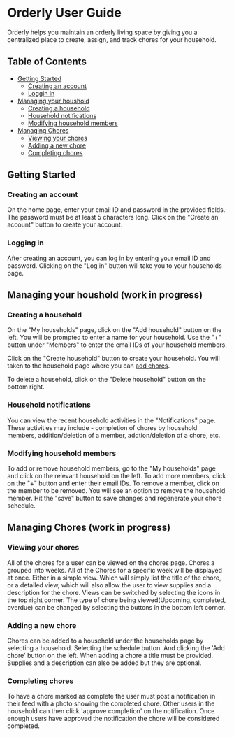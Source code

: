 # Orderly User Guide

Orderly helps you maintain an orderly living space by giving you a centralized place to create, assign, and track chores for your household.

## Table of Contents

  * [Getting Started](#getting-started)
    + [Creating an account](#creating-an-account)
    + [Loggin in](#loggin-in)
  * [Managing your houshold](#managing-your-houshold)
    + [Creating a household](#creating-a-household)
    + [Household notifications](#household-notifications)
    + [Modifying household members](#modifying-household-members)
  * [Managing Chores](#managing-chores)
    + [Viewing your chores](#viewing-your-chores)
    + [Adding a new chore](#adding-a-new-chore)
    + [Completing chores](#completing-chores)

## Getting Started

### Creating an account

On the home page, enter your email ID and password in the provided fields. The password must be at least 5 characters long. Click on the "Create an account" button to create your account.

### Logging in

After creating an account, you can log in by entering your email ID and password. Clicking on the "Log in" button will take you to your households page.

## Managing your houshold (work in progress)

### Creating a household

On the "My households" page, click on the "Add household" button on the left. You will be prompted to enter a name for your household. Use the "+" button under "Members" to enter the email IDs of your household members.

Click on the "Create household" button to create your household. You will taken to the household page where you can [add chores](#adding-a-new-chore). 

To delete a household, click on the "Delete household" button on the bottom right.

### Household notifications

You can view the recent household activities in the "Notifications" page. These activities may include - completion of chores by household members, addition/deletion of a member, addtion/deletion of a chore, etc.

### Modifying household members

To add or remove household members, go to the "My households" page and click on the relevant household on the left. To add more members, click on the "+" button and enter their email IDs. To remove a member, click on the member to be removed. You will see an option to remove the household member. Hit the "save" button to save changes and regenerate your chore schedule.

## Managing Chores (work in progress)

### Viewing your chores

All of the chores for a user can be viewed on the chores page.  Chores a grouped into weeks.
All of the Chores for a specific week will be displayed at once. Either in a simple view. Which will simply list the title of 
the chore, or a detailed view, which will also allow the user to view supplies and a description for the chore. Views
can be switched by selecting the icons in the top right corner.  The type of chore being viewed(Upcoming, completed, overdue)
can be changed by selecting the buttons in the bottom left corner.

### Adding a new chore

Chores can be added to a household under the households page by selecting a household.  Selecting the schedule button. 
And clicking the 'Add chore' button on the left.  When adding a chore a title must be provided.
Supplies and a description can also be added but they are optional.

### Completing chores

To have a chore marked as complete the user must post a notification in their feed with a photo showing the completed chore.
Other users in the household can then click 'approve completion' on the notification.  Once enough users
have approved the notification the chore will be considered completed.
